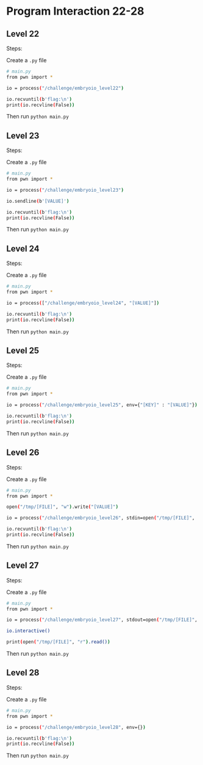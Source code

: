 # Program Interaction 22-28

## Level 22

Steps:

Create a `.py` file

```bash
# main.py
from pwn import *

io = process("/challenge/embryoio_level22")

io.recvuntil(b'flag:\n')
print(io.recvline(False))
```

Then run `python main.py`

## Level 23

Steps:

Create a `.py` file

```bash
# main.py
from pwn import *

io = process("/challenge/embryoio_level23")

io.sendline(b'[VALUE]')

io.recvuntil(b'flag:\n')
print(io.recvline(False))
```

Then run `python main.py`

## Level 24

Steps:

Create a `.py` file

```bash
# main.py
from pwn import *

io = process(["/challenge/embryoio_level24", "[VALUE]"])

io.recvuntil(b'flag:\n')
print(io.recvline(False))
```

Then run `python main.py`

## Level 25

Steps:

Create a `.py` file

```bash
# main.py
from pwn import *

io = process("/challenge/embryoio_level25", env={"[KEY]" : "[VALUE]"})

io.recvuntil(b'flag:\n')
print(io.recvline(False))
```

Then run `python main.py`

## Level 26

Steps:

Create a `.py` file

```bash
# main.py
from pwn import *

open("/tmp/[FILE]", "w").write("[VALUE]")

io = process("/challenge/embryoio_level26", stdin=open("/tmp/[FILE]", 'r'))

io.recvuntil(b'flag:\n')
print(io.recvline(False))
```

Then run `python main.py`

## Level 27

Steps:

Create a `.py` file

```bash
# main.py
from pwn import *

io = process("/challenge/embryoio_level27", stdout=open("/tmp/[FILE]", 'w'))

io.interactive()

print(open("/tmp/[FILE]", "r").read())
```

Then run `python main.py`

## Level 28

Steps:

Create a `.py` file

```bash
# main.py
from pwn import *

io = process("/challenge/embryoio_level28", env={})

io.recvuntil(b'flag:\n')
print(io.recvline(False))
```

Then run `python main.py`
